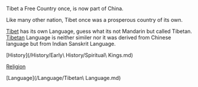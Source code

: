Tibet a Free Country once, is now part of China.

Like many other nation, Tibet once was a prosperous country of its own. 

[Tibet](http://tibet.net/) has its own Language, guess what its not Mandarin but called Tibetan.
[Tibetan](https://en.wikipedia.org/wiki/Standard_Tibetan) Language is neither similer nor it was derived from Chinese language but from Indian Sanskrit Language.

[History](/History/Early\ History/Spiritual\ Kings.md)

[Religion](/Religion/religion.md)

[Language](/Language/Tibetan\ Language.md)
